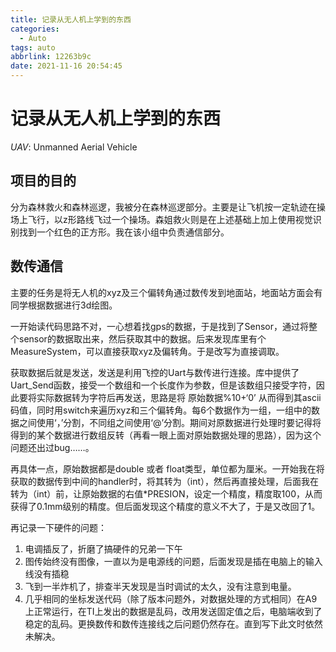 ```yaml
---
title: 记录从无人机上学到的东西
categories:
  - Auto
tags: auto
abbrlink: 12263b9c
date: 2021-11-16 20:54:45
---
```


# 记录从无人机上学到的东西

*UAV*: Unmanned Aerial Vehicle

## 项目的目的

分为森林救火和森林巡逻，我被分在森林巡逻部分。主要是让飞机按一定轨迹在操场上飞行，以z形路线飞过一个操场。森姐救火则是在上述基础上加上使用视觉识别找到一个红色的正方形。我在该小组中负责通信部分。

## 数传通信

主要的任务是将无人机的xyz及三个偏转角通过数传发到地面站，地面站方面会有同学根据数据进行3d绘图。

一开始读代码思路不对，一心想着找gps的数据，于是找到了Sensor，通过将整个sensor的数据取出来，然后获取其中的数据。后来发现库里有个MeasureSystem，可以直接获取xyz及偏转角。于是改写为直接调取。

获取数据后就是发送，发送是利用飞控的Uart与数传进行连接。库中提供了Uart_Send函数，接受一个数组和一个长度作为参数，但是该数组只接受字符，因此要将实际数据转为字符后再发送，思路是将 原始数据%10+‘0’ 从而得到其ascii码值，同时用switch来遍历xyz和三个偏转角。每6个数据作为一组，一组中的数据之间使用‘，’分割，不同组之间使用‘@’分割。期间对原数据进行处理时要记得将得到的某个数据进行数组反转（再看一眼上面对原始数据处理的思路），因为这个问题还出过bug……。

再具体一点，原始数据都是double 或者 float类型，单位都为厘米。一开始我在将获取的数据传到中间的handler时，将其转为（int），然后再直接处理，后面我在转为（int）前，让原始数据的右值*PRESION，设定一个精度，精度取100，从而获得了0.1mm级别的精度。但后面发现这个精度的意义不大了，于是又改回了1。

再记录一下硬件的问题：

1. 电调插反了，折磨了搞硬件的兄弟一下午
2. 图传始终没有图像，一直以为是电源线的问题，后面发现是插在电脑上的输入线没有插稳
3. 飞到一半炸机了，排查半天发现是当时调试的太久，没有注意到电量。
4. 几乎相同的坐标发送代码（除了版本问题外，对数据处理的方式相同）在A9上正常运行，在TI上发出的数据是乱码，改用发送固定值之后，电脑端收到了稳定的乱码。更换数传和数传连接线之后问题仍然存在。直到写下此文时依然未解决。
